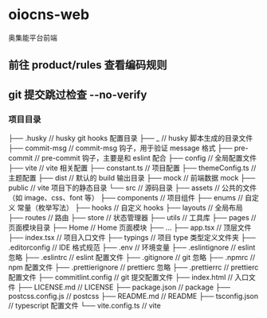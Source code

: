 # oiocns-web

奥集能平台前端

## 前往 product/rules 查看编码规则

## git 提交跳过检查 --no-verify

### 项目目录

├── .husky // husky git hooks 配置目录
├── \_ // husky 脚本生成的目录文件
├── commit-msg // commit-msg 钩子，用于验证 message 格式
├── pre-commit // pre-commit 钩子，主要是和 eslint 配合
├── config // 全局配置文件
├── vite // vite 相关配置
├── constant.ts // 项目配置
├── themeConfig.ts // 主题配置
├── dist // 默认的 build 输出目录
├── mock // 前端数据 mock
├── public // vite 项目下的静态目录
└── src // 源码目录
├── assets // 公共的文件（如 image、css、font 等）
├── components // 项目组件
├── enums // 自定义 常量（枚举写法）
├── hooks // 自定义 hooks
├── layouts // 全局布局
├── routes // 路由
├── store // 状态管理器
├── utils // 工具库
├── pages // 页面模块目录
├── Home // Home 页面模块
├── ...
├── app.tsx // 顶层文件
├── index.tsx // 项目入口文件
├── typings // 项目 type 类型定义文件夹
├── .editorconfig // IDE 格式规范
├── .env // 环境变量
├── .eslintignore // eslint 忽略
├── .eslintrc // eslint 配置文件
├── .gitignore // git 忽略
├── .npmrc // npm 配置文件
├── .prettierignore // prettierc 忽略
├── .prettierrc // prettierc 配置文件
├── commitlint.config // git 提交配置文件
├── index.html // 入口文件
├── LICENSE.md // LICENSE
├── package.json // package
├── postcss.config.js // postcss
├── README.md // README
├── tsconfig.json // typescript 配置文件
└── vite.config.ts // vite
